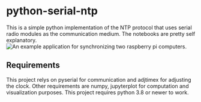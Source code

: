 # python-serial-ntp
This is a simple python implementation of the NTP protocol that uses serial radio modules as the communication medium. The notebooks are pretty self explanatory. 
![An example application for synchronizing two raspberry pi computers.](/doc/openning_figure.jpg)

## Requirements
This project relys on pyserial for communication and adjtimex for adjusting the clock. Other requirements are numpy, jupyterplot for computation and visualization purposes. This project requires python 3.8 or newer to work.

